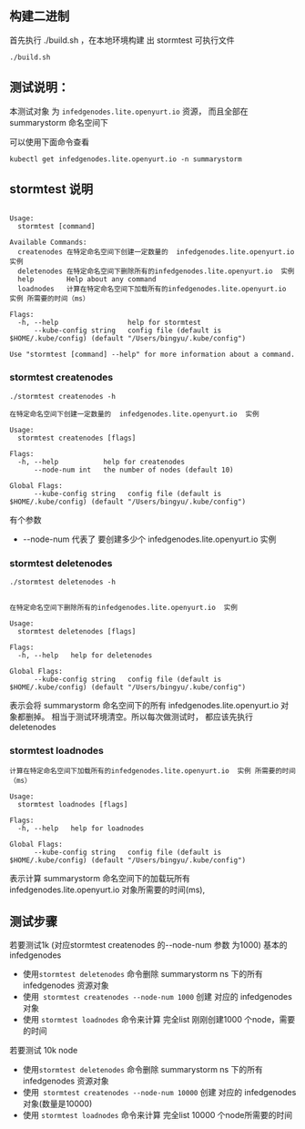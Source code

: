 

## 构建二进制 

 首先执行 ./build.sh ，在本地环境构建 出  stormtest 可执行文件
```
./build.sh
```



## 测试说明：

本测试对象 为 `infedgenodes.lite.openyurt.io` 资源， 而且全部在 summarystorm 命名空间下

可以使用下面命令查看
```
kubectl get infedgenodes.lite.openyurt.io -n summarystorm

```


## stormtest 说明
```

Usage:
  stormtest [command]

Available Commands:
  createnodes 在特定命名空间下创建一定数量的  infedgenodes.lite.openyurt.io  实例
  deletenodes 在特定命名空间下删除所有的infedgenodes.lite.openyurt.io  实例
  help        Help about any command
  loadnodes   计算在特定命名空间下加载所有的infedgenodes.lite.openyurt.io  实例 所需要的时间（ms）

Flags:
  -h, --help                 help for stormtest
      --kube-config string   config file (default is $HOME/.kube/config) (default "/Users/bingyu/.kube/config")

Use "stormtest [command] --help" for more information about a command.
```

### stormtest createnodes 

```
./stormtest createnodes -h

在特定命名空间下创建一定数量的  infedgenodes.lite.openyurt.io  实例

Usage:
  stormtest createnodes [flags]

Flags:
  -h, --help           help for createnodes
      --node-num int   the number of nodes (default 10)

Global Flags:
      --kube-config string   config file (default is $HOME/.kube/config) (default "/Users/bingyu/.kube/config")

```

有个参数
 + --node-num  代表了 要创建多少个 infedgenodes.lite.openyurt.io 实例

### stormtest deletenodes

```
./stormtest deletenodes -h


在特定命名空间下删除所有的infedgenodes.lite.openyurt.io  实例

Usage:
  stormtest deletenodes [flags]

Flags:
  -h, --help   help for deletenodes

Global Flags:
      --kube-config string   config file (default is $HOME/.kube/config) (default "/Users/bingyu/.kube/config")

```

表示会将 summarystorm 命名空间下的所有  infedgenodes.lite.openyurt.io 对象都删掉。 相当于测试环境清空。所以每次做测试时， 都应该先执行deletenodes 




### stormtest loadnodes


```
计算在特定命名空间下加载所有的infedgenodes.lite.openyurt.io  实例 所需要的时间（ms）

Usage:
  stormtest loadnodes [flags]

Flags:
  -h, --help   help for loadnodes

Global Flags:
      --kube-config string   config file (default is $HOME/.kube/config) (default "/Users/bingyu/.kube/config")

```

表示计算 summarystorm 命名空间下的加载玩所有  infedgenodes.lite.openyurt.io 对象所需要的时间(ms),
 

## 测试步骤 

若要测试1k (对应stormtest createnodes 的--node-num 参数 为1000) 基本的 infedgenodes

+ 使用`stormtest deletenodes` 命令删除 summarystorm ns 下的所有infedgenodes 资源对象
+ 使用` stormtest createnodes --node-num 1000` 创建 对应的 infedgenodes 对象
+ 使用 `stormtest loadnodes` 命令来计算 完全list 刚刚创建1000 个node，需要的时间


若要测试 10k node

+ 使用`stormtest deletenodes` 命令删除 summarystorm ns 下的所有infedgenodes 资源对象
+ 使用` stormtest createnodes --node-num 10000` 创建 对应的 infedgenodes 对象(数量是10000)
+ 使用 `stormtest loadnodes` 命令来计算 完全list 10000 个node所需要的时间



